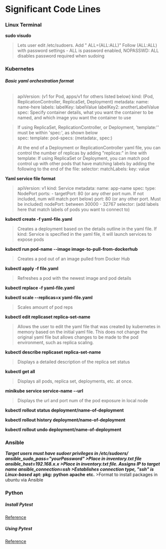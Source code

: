 # Significant Code Lines

### **Linux Terminal**

**sudo visudo**
>Lets user edit /etc/sudoers. Add "<username> ALL=(ALL:ALL)"
Follow (ALL:ALL) with password settings - ALL is password enabled, NOPASSWD:
ALL disables password required when sudoing

### **Kubernetes**
###### **Basic yaml orchestration format**
>apiVersion: (v1 for Pod, apps/v1 for others listed below)
kind: (Pod, ReplicationController, ReplicaSet, Deployment)
metadata:
  name: name-here
  labels:
    labelKey: labelValue
    labelKey2: anotherLabelValue
spec:
  Specify container details, what you want the container to be named, and
  which image you want the container to use

>If using ReplicaSet, ReplicationController, or Deployment, 'template:'' must be
within 'spec:', as shown below  
spec:
  template:
    pod-specs: (metadata:, spec:)

>At the end of a Deployment or ReplicationController yaml file, you can control
the number of replicas by adding "replicas:" in line with template:
If using ReplicaSet or Deployment, you can match pod control up with other pods
that have matching labels by adding the following to the end of the file:
selector:
  matchLabels:
    key: value

**Yaml service file format**
>apiVersion: v1
kind: Service
metadata:
  name: app-name
spec:
  type: NodePort
  ports:
    - targetPort: 80 (or any other port num. If not included, num will match port below)
      port: 80 (or any other port. Must be included)
      nodePort: between 30000 - 32767
  selector:
    (add labels here that match labels of pods you want to connect to)


**kubectl create -f yaml-file.yaml**
>Creates a deployment based on the details outline in the yaml file. If kind: Service
is specified in the yaml file, it will launch services to expose pods

**kubectl run pod-name --image image-to-pull-from-dockerhub**
>Creates a pod out of an image pulled from Docker Hub

**kubectl apply -f file.yaml**
>Refreshes a pod with the newest image and pod details

**kubectl replace -f yaml-file.yaml**

**kubectl scale --replicas=x yaml-file.yaml**
>Scales amount of pod reps

**kubectl edit replicaset replica-set-name**
>Allows the user to edit the yaml file that was created by kubernetes in memory based on the initial yaml file. This does not change the original yaml file but allows changes to be made to the pod environment, such as replica scaling.

**kubectl describe replicaset replica-set-name**
>Displays a detailed description of the replica set status

**kubectl get all**
>Displays all pods, replica set, deployments, etc. at once.

**minikube service service-name --url**
>Displays the url and port num of the pod exposure in local node

**kubectl rollout status deployment/name-of-deployment**

**kubectl rollout history deployment/name-of-deployment**

**kubectl rollout undo deployment/name-of-deployment**

### **Ansible**
***Target users must have sudoer privileges in /etc/sudoers/
ansible_sudo_pass="yourPassword" >Place in inventory.txt file
ansible_host=192.168.x.x >Place in inventory.txt file. Assigns IP to target name
ansible_connection=ssh >Establishes connection type, "ssh" is Linux-based***
**apt:**
    **pkg:**
      **python**
      **apache**
      **etc.** >Format to install packages in ubuntu via Ansible



### **Python**

##### Install Pytest
[Reference](https://pytest-flask.readthedocs.io/en/latest/tutorial.html)

##### Using Pytest
[Reference](https://iammehdi.medium.com/testing-flask-apps-with-pytest-5b7af093c53d)
